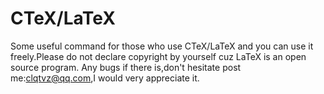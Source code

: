 # CTeX/LaTeX
Some useful command for those who use CTeX/LaTeX and you can use it freely.Please do not declare copyright by yourself cuz LaTeX is an open source program.
Any bugs if there is,don't hesitate post me:clqtvz@qq.com,I would very appreciate it.
